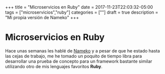 +++
title = "Microservicios en Ruby"
date = 2017-11-23T22:03:32-05:00
tags = ["microservicios","ruby"]
categories = [""]
draft = true
description = "Mi propia versión de Nameko"
+++

# Microservicios en Ruby

Hace unas semanas les hablé de [Nameko](http://github.com/nameko/nameko ) y a pesar de que he estado hasta las cejas de trabajo, me he tomado un poquito de tiempo libra para desarrollar una prueba de concepto para un framework bastante similar utilizando otro de mis lenguajes favoritos **Ruby**.
